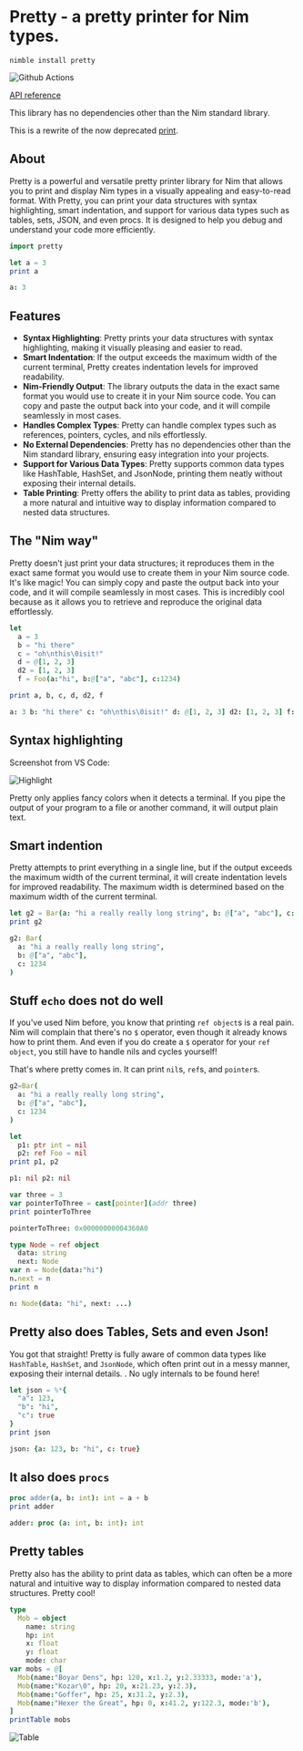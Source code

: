 # Pretty - a pretty printer for Nim types.

`nimble install pretty`

![Github Actions](https://github.com/treeform/pretty/workflows/Github%20Actions/badge.svg)

[API reference](https://treeform.github.io/pretty)

This library has no dependencies other than the Nim standard library.

This is a rewrite of the now deprecated [print](https://github.com/treeform/print).

## About

Pretty is a powerful and versatile pretty printer library for Nim that allows you to print and display Nim types in a visually appealing and easy-to-read format. With Pretty, you can print your data structures with syntax highlighting, smart indentation, and support for various data types such as tables, sets, JSON, and even procs. It is designed to help you debug and understand your code more efficiently.

```nim
import pretty

let a = 3
print a
```
```nim
a: 3
```

## Features

- **Syntax Highlighting**: Pretty prints your data structures with syntax highlighting, making it visually pleasing and easier to read.
- **Smart Indentation**: If the output exceeds the maximum width of the current terminal, Pretty creates indentation levels for improved readability.
- **Nim-Friendly Output**: The library outputs the data in the exact same format you would use to create it in your Nim source code. You can copy and paste the output back into your code, and it will compile seamlessly in most cases.
- **Handles Complex Types**: Pretty can handle complex types such as references, pointers, cycles, and nils effortlessly.
- **No External Dependencies**: Pretty has no dependencies other than the Nim standard library, ensuring easy integration into your projects.
- **Support for Various Data Types**: Pretty supports common data types like HashTable, HashSet, and JsonNode, printing them neatly without exposing their internal details.
- **Table Printing**: Pretty offers the ability to print data as tables, providing a more natural and intuitive way to display information compared to nested data structures.


## The "Nim way"

Pretty doesn't just print your data structures; it reproduces them in the exact same format you would use to create them in your Nim source code. It's like magic! You can simply copy and paste the output back into your code, and it will compile seamlessly in most cases. This is incredibly cool because as it allows you to retrieve and reproduce the original data effortlessly.

```nim
let
  a = 3
  b = "hi there"
  c = "oh\nthis\0isit!"
  d = @[1, 2, 3]
  d2 = [1, 2, 3]
  f = Foo(a:"hi", b:@["a", "abc"], c:1234)

print a, b, c, d, d2, f
```
```nim
a: 3 b: "hi there" c: "oh\nthis\0isit!" d: @[1, 2, 3] d2: [1, 2, 3] f: Foo(a: "hi", b: @["a", "abc"], c: 1234)
```

## Syntax highlighting

Screenshot from VS Code:

![Highlight](docs/highlight.png)

Pretty only applies fancy colors when it detects a terminal. If you pipe the output of your program to a file or another command, it will output plain text.

## Smart indention

Pretty attempts to print everything in a single line, but if the output exceeds the maximum width of the current terminal, it will create indentation levels for improved readability. The maximum width is determined based on the maximum width of the current terminal.

```nim
let g2 = Bar(a: "hi a really really long string", b: @["a", "abc"], c: 1234)
print g2
```

```nim
g2: Bar(
  a: "hi a really really long string",
  b: @["a", "abc"],
  c: 1234
)
```

## Stuff `echo` does not do well

If you've used Nim before, you know that printing `ref object`s is a real pain. Nim will complain that there's no `$` operator, even though it already knows how to print them. And even if you do create a `$` operator for your `ref object`, you still have to handle nils and cycles yourself!

That's where pretty comes in. It can print `nil`s, `ref`s, and `pointer`s.

```nim
g2=Bar(
  a: "hi a really really long string",
  b: @["a", "abc"],
  c: 1234
)
```

```nim
let
  p1: ptr int = nil
  p2: ref Foo = nil
print p1, p2
```
```nim
p1: nil p2: nil
```

```nim
var three = 3
var pointerToThree = cast[pointer](addr three)
print pointerToThree
```
```nim
pointerToThree: 0x00000000004360A0
```

```nim
type Node = ref object
  data: string
  next: Node
var n = Node(data:"hi")
n.next = n
print n
```
```nim
n: Node(data: "hi", next: ...)
```

## Pretty also does Tables, Sets and even Json!

You got that straight! Pretty is fully aware of common data types like `HashTable`, `HashSet`, and `JsonNode`, which often print out in a messy manner, exposing their internal details. . No ugly internals to be found here!

```nim
let json = %*{
  "a": 123,
  "b": "hi",
  "c": true
}
print json
```

```nim
json: {a: 123, b: "hi", c: true}
```

## It also does `procs`

```nim
proc adder(a, b: int): int = a + b
print adder
```
```nim
adder: proc (a: int, b: int): int
```

## Pretty tables

Pretty also has the ability to print data as tables, which can often be a more natural and intuitive way to display information compared to nested data structures. Pretty cool!

```nim
type
  Mob = object
    name: string
    hp: int
    x: float
    y: float
    mode: char
var mobs = @[
  Mob(name:"Boyar Dens", hp: 120, x:1.2, y:2.33333, mode:'a'),
  Mob(name:"Kozar\0", hp: 20, x:21.23, y:2.3),
  Mob(name:"Goffer", hp: 25, x:31.2, y:2.3),
  Mob(name:"Hexer the Great", hp: 0, x:41.2, y:122.3, mode:'b'),
]
printTable mobs
```

![Table](docs/table.png)
